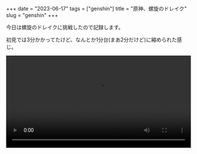 +++
date = "2023-06-17"
tags = ["genshin"]
title = "原神、螺旋のドレイク"
slug = "genshin"
+++

今日は螺旋のドレイクに挑戦したので記録します。

初見では3分かかってたけど、なんとか1分台(まあ2分だけど)に縮められた感じ。

<video controls style="width:100%;"><source src="https://raw.githubusercontent.com/syui/img/master/movie/genshin_nahida_battle_05.mp4"></video>

